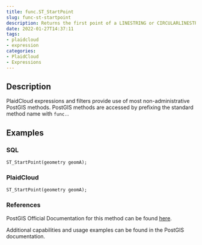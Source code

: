 ```yaml
---
title: func.ST_StartPoint
slug: func-st-startpoint
description: Returns the first point of a LINESTRING or CIRCULARLINESTRING geometry as a POINT
date: 2022-01-27T14:37:11
tags:
- plaidcloud
- expression
categories:
- PlaidCloud
- Expressions
---
```



## Description


PlaidCloud expressions and filters provide use of most non-administrative PostGIS methods. PostGIS methods are accessed by prefixing the standard method name with `func.`.



## Examples


### SQL



```
ST_StartPoint(geometry geomA);
```


### PlaidCloud



```
ST_StartPoint(geometry geomA);
```


### References


PostGIS Official Documentation for this method can be found [here](https://postgis.net/docs/manual-3.1/ST_StartPoint.html).



Additional capabilities and usage examples can be found in the PostGIS documentation.

